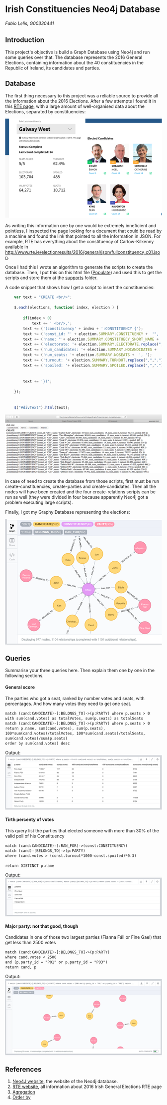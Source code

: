 # Irish Constituencies Neo4j Database
###### Fabio Lelis, G00330441

## Introduction
This project's objective is build a Graph Database using Neo4j and run some queries over that.
The database represents the 2016 General Elections, containing information about the 40 constituencies in the Republic of Ireland, its candidates and parties.

## Database
The first thing necessary to this project was a reliable source to provide all the information about the 2016 Elections.
After a few attempts I found it in this [RTE page](http://www.rte.ie/news/election-2016/), with a large amount of well-organised data about the Elections, separated by constituencies:

![RTE page](https://github.com/fabiolelis/project-template/blob/master/images/rte_website.png)

As writing this information one by one would be extremely inneficient and pointless, I inspected the page looking for a document that could be read by a machine and found the link that pointed to all the information in JSON. For example, RTE has everything about the constituency of Carlow-Kilkenny  available in http://www.rte.ie/electionresults/2016/general/json/fullconstituency_c01.json.


Once I had this I wrote an algorithm to generate the scripts to create the database. Then, I put this on this html file ([Populate](https://github.com/fabiolelis/project-template/blob/master/supports/populate.html)) and used this to get the scripts and store them at the [supports](https://github.com/fabiolelis/project-template/tree/master/supports) folder.

A code snippet that shows how I get a script to insert the constituencies:

```javascript
	var text = "CREATE <br/>";

	$.each(elections, function( index, election ) {

		if(index > 0)
			text += ' <br/>,';
	  	text += ('(constituency' + index + ':CONSTITUENCY {');
	  	text += ('const_id: "' + election.SUMMARY.CONSTITUENCY +  '", ');
	  	text += ('name: "'+ election.SUMMARY.CONSTITUECY_SHORT_NAME +  '", ');
	  	text += ('electorate: '+ election.SUMMARY.ELECTORATE.replace(",",".") +  ', ');
	  	text += ('num_candidates: '+ election.SUMMARY.NOCANDIDATES +  ', ');
	  	text += ('num_seats: '+ election.SUMMARY.NOSEATS +  ', ');
	  	text += ('turnout: '+ election.SUMMARY.TURNOUT.replace(",",".")  +  ', ');
	  	text += ('spoiled: '+ election.SUMMARY.SPOILED.replace(",",".")  +  ' ');


	  	text += '})';

	});


	$("#divText").html(text);

```


![Populate html](https://github.com/fabiolelis/project-template/blob/master/images/populate_html_ss.png)

In case of need to create the database from those scripts, first must be run create-constituencies, create-parties and create-candidates. Then all the nodes will have been created and the four create-relations scripts can be run as well (they were divided in four because apparently Neo4j got a problem executing large scripts).

Finally, I got my Graphy Database representing the elections:

![Graphy](https://github.com/fabiolelis/project-template/blob/master/images/graphy.png)

## Queries
Summarise your three queries here.
Then explain them one by one in the following sections.

#### General score
The parties who got a seat, ranked by number votes and seats, with percentages.
And how many votes they need to get one seat.

```cypher
match (cand:CANDIDATE)-[:BELONGS_TO]->(p:PARTY) where p.seats > 0
with sum(cand.votes) as totalVotes, sum(p.seats) as totalSeats
match (cand:CANDIDATE)-[:BELONGS_TO]->(p:PARTY) where p.seats > 0
return p.name, sum(cand.votes), sum(p.seats), 100*sum(cand.votes)/totalVotes, 100*sum(cand.seats)/totalSeats, sum(cand.votes)/sum(p.seats)
order by sum(cand.votes) desc
```
Output:
![Query1](https://github.com/fabiolelis/project-template/blob/master/images/query1.png)

#### Tirth percenty of votes
This query list the parties that elected someone with more than 30% of the valid poll of his Constituency

```cypher
match (cand:CANDIDATE)-[:RAN_FOR]->(const:CONSTITUENCY)
match (cand)-[BELONGS_TO]->(p:PARTY)   
where (cand.votes > (const.turnout*1000-const.spoiled)*0.3)

return DISTINCT p.name
```

Output:
![Query 2](https://github.com/fabiolelis/project-template/blob/master/images/query2.png)

#### Major party: not that good, though
Candidates in one of those two largest parties (Fianna Fáil or Fine Gael) that get less than 2500 votes

```cypher
match (cand:CANDIDATE)-[:BELONGS_TO]->(p:PARTY)
where cand.votes < 2500
and (p.party_id = "P01" or p.party_id = "P03")
return cand, p
```

Output:
![Query 3](https://github.com/fabiolelis/project-template/blob/master/images/query3.png)

## References
1. [Neo4J website](http://neo4j.com/), the website of the Neo4j database.
2. [RTE website](http://www.rte.ie/news/election-2016/), all information about 2016 Irish General Elections RTE page
3. [Agregation](http://neo4j.com/docs/stable/query-aggregation.html)
4. [Order by](http://neo4j.com/docs/stable/query-order.html)
